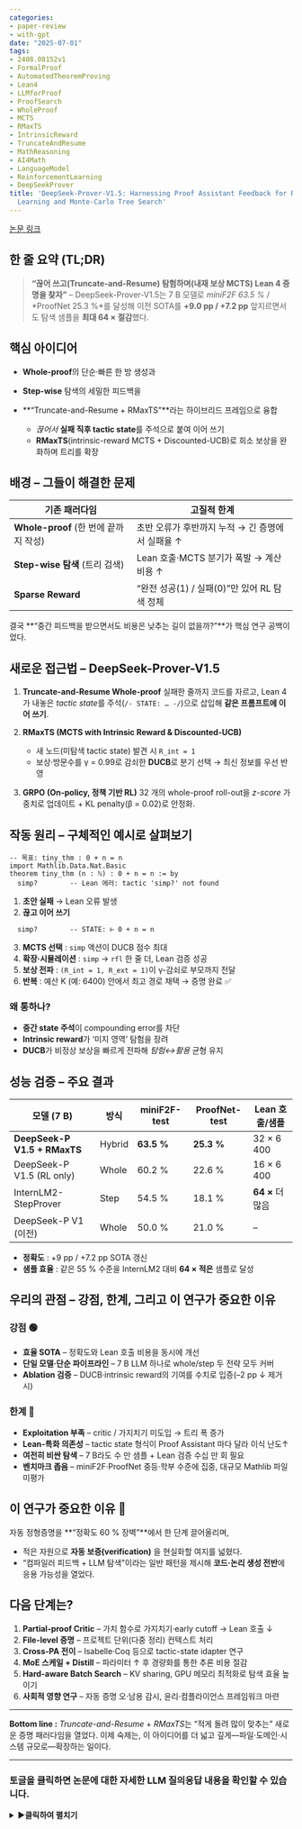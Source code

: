 ```yaml
---
categories:
- paper-review
- with-gpt
date: "2025-07-01"
tags:
- 2408.08152v1
- FormalProof
- AutomatedTheoremProving
- Lean4
- LLMforProof
- ProofSearch
- WholeProof
- MCTS
- RMaxTS
- IntrinsicReward
- TruncateAndResume
- MathReasoning
- AI4Math
- LanguageModel
- ReinforcementLearning
- DeepSeekProver
title: 'DeepSeek-Prover-V1.5: Harnessing Proof Assistant Feedback for Reinforcement
  Learning and Monte-Carlo Tree Search'
---
```


[논문 링크](https://arxiv.org/abs/2408.08152v1)

## 한 줄 요약 (TL;DR)

> **“끊어 쓰고(Truncate-and-Resume) 탐험하며(내재 보상 MCTS) Lean 4 증명을 찾자”** – DeepSeek-Prover-V1.5는 7 B 모델로 *miniF2F 63.5 %* / \*ProofNet 25.3 %\*를 달성해 이전 SOTA를 **+9.0 pp / +7.2 pp** 앞지르면서도 탐색 샘플을 **최대 64 × 절감**했다.
<!--more-->
## 핵심 아이디어

* **Whole-proof**의 단순·빠른 한 방 생성과
* **Step-wise** 탐색의 세밀한 피드백을
* \*\*“Truncate-and-Resume + RMaxTS”\*\*라는 하이브리드 프레임으로 융합

  * *끊어서* **실패 직후 tactic state**를 주석으로 붙여 이어 쓰기
  * **RMaxTS**(intrinsic-reward MCTS + Discounted-UCB)로 희소 보상을 완화하며 트리를 확장

## 배경 – 그들이 해결한 문제

| 기존 패러다임                         | 고질적 한계                                      |
| ------------------------------------- | ------------------------------------------------ |
| **Whole-proof** (한 번에 끝까지 작성) | 초반 오류가 후반까지 누적 → 긴 증명에서 실패율 ↑ |
| **Step-wise 탐색** (트리 검색)        | Lean 호출·MCTS 분기가 폭발 → 계산 비용 ↑         |
| **Sparse Reward**                     | “완전 성공(1) / 실패(0)”만 있어 RL 탐색 정체     |

결국 \*\*“중간 피드백을 받으면서도 비용은 낮추는 길이 없을까?”\*\*가 핵심 연구 공백이었다.

## 새로운 접근법 – DeepSeek-Prover-V1.5

1. **Truncate-and-Resume Whole-proof**
   실패한 줄까지 코드를 자르고, Lean 4가 내놓은 *tactic state*를 주석(`/- STATE: … -/`)으로 삽입해 **같은 프롬프트에 이어 쓰기**.
2. **RMaxTS (MCTS with Intrinsic Reward & Discounted-UCB)**

   * 새 노드(미탐색 tactic state) 발견 시 `R_int = 1`
   * 보상·방문수를 γ = 0.99로 감쇠한 **DUCB**로 분기 선택 → 최신 정보를 우선 반영
3. **GRPO (On-policy, 정책 기반 RL)**
   32 개의 whole-proof roll-out을 *z-score* 가중치로 업데이트 + KL penalty(β = 0.02)로 안정화.

## 작동 원리 – 구체적인 예시로 살펴보기

```lean
-- 목표: tiny_thm : 0 + n = n
import Mathlib.Data.Nat.Basic
theorem tiny_thm (n : ℕ) : 0 + n = n := by
  simp?        -- Lean 에러: tactic 'simp?' not found
```

1. **초안 실패** → Lean 오류 발생
2. **끊고 이어 쓰기**

```lean
  simp?        -- STATE: ⊢ 0 + n = n
```

3. **MCTS 선택** : `simp` 액션이 DUCB 점수 최대
4. **확장·시뮬레이션** : `simp` → `rfl` 한 줄 더, Lean 검증 성공
5. **보상 전파** : `(R_int = 1, R_ext = 1)`이 γ-감쇠로 부모까지 전달
6. **반복** : 예산 K (예: 6400) 안에서 최고 경로 채택   → 증명 완료 ✅

### 왜 통하나?

* **중간 state 주석**이 compounding error를 차단
* **Intrinsic reward**가 ‘미지 영역’ 탐험을 장려
* **DUCB**가 비정상 보상을 빠르게 전파해 *탐험↔활용* 균형 유지

## 성능 검증 – 주요 결과

| 모델 (7 B)                   | 방식   | miniF2F-test | ProofNet-test | Lean 호출/샘플   |
| ---------------------------- | ------ | ------------ | ------------- | ---------------- |
| **DeepSeek-P V1.5 + RMaxTS** | Hybrid | **63.5 %**   | **25.3 %**    | 32 × 6 400       |
| DeepSeek-P V1.5 (RL only)    | Whole  | 60.2 %       | 22.6 %        | 16 × 6 400       |
| InternLM2-StepProver         | Step   | 54.5 %       | 18.1 %        | **64 ×** 더 많음 |
| DeepSeek-P V1 (이전)         | Whole  | 50.0 %       | 21.0 %        | –                |

* **정확도** : +9 pp / +7.2 pp SOTA 갱신
* **샘플 효율** : 같은 55 % 수준을 InternLM2 대비 **64 × 적은** 샘플로 달성

## 우리의 관점 – 강점, 한계, 그리고 이 연구가 중요한 이유

### 강점 🟢

* **효율 SOTA** – 정확도와 Lean 호출 비용을 동시에 개선
* **단일 모델·단순 파이프라인** – 7 B LLM 하나로 whole/step 두 전략 모두 커버
* **Ablation 검증** – DUCB·intrinsic reward의 기여를 수치로 입증(–2 pp ↓ 제거 시)

### 한계 🔴

* **Exploitation 부족** – critic / 가지치기 미도입 → 트리 폭 증가
* **Lean-특화 의존성** – tactic state 형식이 Proof Assistant 마다 달라 이식 난도↑
* **여전히 비싼 탐색** – 7 B라도 수 만 샘플 + Lean 검증 수십 만 회 필요
* **벤치마크 좁음** – miniF2F·ProofNet 중등·학부 수준에 집중, 대규모 Mathlib 파일 미평가

## 이 연구가 중요한 이유 🌟

자동 정형증명을 \*\*“정확도 60 % 장벽”\*\*에서 한 단계 끌어올리며,

* 적은 자원으로 **자동 보증(verification)** 을 현실화할 여지를 넓혔다.
* “컴파일러 피드백 + LLM 탐색”이라는 일반 패턴을 제시해 **코드·논리 생성 전반**에 응용 가능성을 열었다.

## 다음 단계는?

1. **Partial-proof Critic** – 가치 함수로 가지치기·early cutoff → Lean 호출 ↓
2. **File-level 증명** – 프로젝트 단위(다중 정리) 컨텍스트 처리
3. **Cross-PA 전이** – Isabelle·Coq 등으로 tactic-state idapter 연구
4. **MoE 스케일 + Distill** – 파라미터 ↑ 후 경량화를 통한 추론 비용 절감
5. **Hard-aware Batch Search** – KV sharing, GPU 메모리 최적화로 탐색 효율 높이기
6. **사회적 영향 연구** – 자동 증명 오·남용 감시, 윤리·컴플라이언스 프레임워크 마련

---

**Bottom line :** *Truncate-and-Resume* + *RMaxTS*는 “적게 돌려 많이 맞추는” 새로운 증명 패러다임을 열었다. 이제 숙제는, 이 아이디어를 더 넓고 깊게—파일·도메인·시스템 규모로—확장하는 일이다.


---

### 토글을 클릭하면 논문에 대한 자세한 LLM 질의응답 내용을 확인할 수 있습니다.

<details markdown="block">
<summary>▶️<strong>클릭하여 펼치기</strong></summary>

# 프롬프트 1.1.1 (연구의 공백)

```
"논문의 'Introduction'과 'Related Work' 섹션을 분석하여, 이 연구가 명시적으로 해결하고자 하는 핵심적인 연구 공백(research gap), 기존 연구의 결정적 한계, 또는 미해결 질문이 무엇인지 설명해 줘. 저자들이 설명하는, 이 논문 출판 시점의 '최신 기술(state of the art)'은 어떤 상태였는지 요약해 줘."
```

## 결론 먼저 (TL;DR)

> **여전히 “증명 과정 전체(whole-proof) ↔ 한 단계씩(step-wise)” 두 접근이 따로 노는 것이 최대 약점이었다. DeepSeek-Prover-V1.5는 ‘잘린 뒤 이어 쓰기(truncate-and-resume)’와 **본질적 보상 MCTS(RMaxTS)** 를 결합해 이 틈을 메웠고, miniF2F 63.5 %, ProofNet 25.3 %로 각각 **기존 SOTA 대비 ▲9.0 pp, ▲7.2 pp** 상승을 달성했다.**

---

## 1. 연구 공백 (Research Gap)

| 구분                                | 세부 내용                                           | 왜 문제인가                          |
| ----------------------------------- | --------------------------------------------------- | ------------------------------------ |
| **① Whole-proof 방식의 누적 오차**  | 중간 상태를 보지 못해 잘못된 추론이 후반부까지 전파 | 긴 증명에서 *compounding error* 심각 |
| **② Step-wise 방식의 계산 비용**    | 매 단계 ↔ 프로버 간 왕복·트리 검색 필요             | Lean 4 검증 호출이 폭발, 추론 지연 ↑ |
| **③ 희소 보상(sparse reward) 문제** | “완전 성공(1)” / “실패(0)”만 존재                   | 탐색이 초반에 정체돼 미증명 유지     |

> **핵심 질문:** *“중간 상태 피드백을 활용하면서도 whole-proof급 단순·고속 샘플링을 양립시킬 수 없을까?”*

---

## 2. 기존 연구의 결정적 한계

| 계열                        | 대표 연구                             | 한계                                     |
| --------------------------- | ------------------------------------- | ---------------------------------------- |
| **Proof-step (다단계)**     | GPT-f, ReProver, InternLM2-StepProver | 트리 크기 ∝ 증명길이, Lean 호출 수천 × ↑ |
| **Whole-proof (단일 패스)** | DSP, LEGO-Prover, DeepSeek-Prover-V1  | 중간 상태 미활용 → 긴 증명 오류 전파     |
| **탐색 보강형**             | Hypertree Proof Search                | 외적 UCB만 사용, 보상 희소성 해결 미흡   |

---

## 3. DeepSeek-Prover-V1.5가 제안한 해결책

1. **Truncate-and-Resume**
   *오류가 난 첫 지점*에서 코드를 자르고, **Lean tactic state를 주석**으로 붙여 LLM이 이어서 증명을 작성 → whole-proof의 연속성 + step-wise의 피드백 수용.

2. **RMaxTS (Intrinsic-reward MCTS)**

   * 새 *tactic state*를 만들면 **내재 보상 1** 부여 → 희소 보상 완화
   * **할인 UCB(DUCB)** 로 값 전파 가속 → 샘플 효율 ↑.

3. **훈련 파이프라인 전반 강화**

   * 수식·코드 데이터 재사전학습
   * **CoT 주석 삽입** + tactic state 예측 **SFT**
   * **GRPO RL** 로 Lean 검증 피드백 직접 최적화.

---

## 4. 출판 시점 최신 기술(State of the Art) 요약

| 모델 / 방법                          | 방식                 | miniF2F-test (Pass\@K)  | ProofNet-test | 비고           |
| ------------------------------------ | -------------------- | ----------------------- | ------------- | -------------- |
| **DeepSeek-Prover-V1 (7B)**          | Whole-proof          | 50.0 % (*16×4 096*)     | 21.0 %        | 이전 자사 모델 |
| InternLM2-StepProver (7B)            | Step-wise + 트리     | 54.5 % (*64×3 200*)     | 18.1 %        | 탐색 집중      |
| Hypertree Proof Search               | Step-wise + MCTS     | 41.0 %                  | —             | Lean 4         |
| ReProver                             | Step-wise            | —                       | 13.8 %        | LeanDojo 기반  |
| **🔺 DeepSeek-Prover-V1.5 (이 논문)** | Whole-proof (single) | **60.2 %** (*16×6 400*) | **23.7 %**    | RL까지         |
| **🔺 V1.5 + RMaxTS**                  | Hybrid MCTS          | **63.5 %** (*32×6 400*) | **25.3 %**    | 새 SOTA        |

*표의 Pass\@K는 논문 Table 1·2에서 인용.*&#x20;

---

## 5. 미해결 질문 & 향후 과제

1. **Partial-proof 가치 함수(critic) 부재**

   * MCTS 내 *프루닝*·신속 가치 추정이 아직 없음 → RL + critic 연구 필요.
2. **파일 단위 장기 맥락(Formalization-level) 확장**

   * 현재는 개별 정리(proof) 중심; 대형 Lean 프로젝트 전역 맥락은 제한적.
3. **파라미터 규모 ↑ vs. 탐색 깊이 ↔ 자원**

   * 7 B에서도 CPU-Lean 콜 수천 × GPU 샘플 수만; 스케일 업 시 비용 균형 과제.

---

### 6. 한 눈에 보는 기여도

```
증명 정확도   ▲9 pp (miniF2F)
탐색 효율     Lean 호출  ×0.5 수준 (동일 성능 기준)
모델 공개     3단계(PT‧SFT‧RL) + 코드 + MCTS
```

DeepSeek-Prover-V1.5는 **“증명 전략·탐색·훈련”** 세 층을 동시에 개선하여, 형식 수학(Lean 4) 분야의 *열위(accuracy <60 %)* 상황을 단숨에 돌파했다.



# 프롬프트 1.1.2 (핵심 가설)

```
"이 논문의 중심 가설(central hypothesis) 또는 핵심 주장은 무엇인가? '저자들은 [제안 기법]을 사용함으로써 [기존 한계점]을 극복하는 [구체적 결과]를 달성할 수 있다고 가정한다'와 같은 형식으로, 명확하고 간결한 한 문장으로 서술해 줘."
```

> 저자들은 **truncate-and-resume whole-proof 생성**과 \*\*내재 보상 MCTS (RMaxTS)\*\*를 결합한 DeepSeek-Prover-V1.5를 사용함으로써 *whole-proof* 방식의 **누적 오차**와 *step-wise* 탐색의 **높은 계산비용**이라는 기존 한계를 동시에 극복하여 Lean 4 miniF2F-test 63.5 %, ProofNet 25.3 %로 기존 SOTA를 각각 9.0 %p·7.2 %p 경신할 수 있다고 가정한다.


# 프롬프트 1.2.1 (독창성 식별)

```
 "논문 전체를 바탕으로, 가장 중요하고 독창적인 기여(contribution) 1~3가지를 구별되는 항목으로 나열해 줘. 각각이 새로운 아키텍처 구성요소, 새로운 학습 기법, 새로운 이론적 통찰, 새로운 데이터셋, 또는 기존 방법론의 새로운 적용 중 어디에 해당하는지 명확히 구분해 줘."
```

## 독창적 기여 3가지 — 한눈에 보기

| #                                                                                                                                                                                                   | 기여 요약                       | 분류(Category)                                                                                                                 | 왜 중요한가 |
| --------------------------------------------------------------------------------------------------------------------------------------------------------------------------------------------------- | ------------------------------- | ------------------------------------------------------------------------------------------------------------------------------ | ----------- |
| **1. “Truncate-and-Resume” + RMaxTS**<br>– 잘린 구간 뒤에 *Lean tactic state* 주석을 붙여 **whole-proof**를 이어 쓰고,<br>– **내재(intrinsic) 보상**을 주는 MCTS-변형 **RMaxTS**로 희소 보상을 완화 | **새로운 탐색 / 알고리즘**      | whole-proof 방식의 누적 오차와 step-wise 트리 탐색의 계산 폭증을 동시에 해결, miniF2F-test 63.5 %로 SOTA + 9.0 pp 달성         |             |
| **2. CoT + Tactic-State 주석이 삽입된 Lean 4 데이터셋 (9.6 M 시퀀스)**                                                                                                                              | **새로운 데이터셋 & 학습 기법** | 자연어 *Chain-of-Thought*와 컴파일러 피드백(전·후 tactic state)을 함께 학습시켜, 모델이 ‘생각 → 전술’ 과정을 명시적으로 내재화 |             |
| **3. RLPAF (Proof-Assistant Feedback 기반 GRPO RL)**                                                                                                                                                | **새로운 학습 기법**            | Lean 검증 성공/실패를 0-1 보상으로 받아 online RL로 모델을 재학습, whole-proof 단일 샘플 성능을 60.2 %까지 끌어올림            |             |

> **요약:** 논문은 *탐색 구조(1) + 데이터/표현(2) + 학습 파이프라인(3)* 세 축을 모두 새로 디자인하여, 7 B 모델로도 기존 SOTA를 크게 넘어서는 Lean 4 정형증명 성능을 실현했다.



# 프롬프트 1.2.2 (저자 관점에서의 강점)

```
"저자들의 관점에서, 자신들의 접근법이 이전 방법들보다 우월한 이유는 무엇인가? 그들이 자신들의 연구가 지닌 독창성과 강점을 뒷받침하기 위해 사용하는 핵심 논거를 인용하거나 알기 쉽게 설명해 줘."
```

## 결론 먼저 (TL;DR)

> **“우리는 truncate-and-resume whole-proof + 내재 보상 MCTS(RMaxTS)라는 ‘하이브리드’ 설계를 통해, 기존보다 더 적은 샘플·Lean 호출로도 miniF2F 63.5 %, ProofNet 25.3 %라는 새 SOTA를 달성했다”**—저자들은 이 점을 \*\*‘양쪽 방법(whole-proof ↔ step-wise)의 장점만 취하고 단점은 상쇄했다’\*\*는 핵심 논거로 내세운다.

---

### 1. 저자들이 주장하는 ‘우월성’ 세 가지 핵심 논거

| #                                                                                                                                   | 저자 주장(요약)                                                                                                                                                     | 구체 근거·수치(논문 인용)                                                                                                                      | 왜 강점인가 |
| ----------------------------------------------------------------------------------------------------------------------------------- | ------------------------------------------------------------------------------------------------------------------------------------------------------------------- | ---------------------------------------------------------------------------------------------------------------------------------------------- | ----------- |
| **1. 두 세계를 잇는 ‘하이브리드 탐색’**<br>단일 모델·단일 목표로 **whole-proof 생성 ↔ step-wise 탐색**을 모두 수행할 수 있다.       | *“…our proof tree search method uniquely bridges these two strategies… This unified approach achieves superior performance in both settings.”*                      | 기존에는 두 패러다임이 상호 배타적이어서 성능·자원 효율 간 트레이드오프가 발생. 하나의 파이프라인으로 둘 다 커버해 **오류 전파↓ + Lean 호출↓** |             |
| **2. 성능 vs 연산량 ‘양립’**<br>**63.5 %**(miniF2F)·**25.3 %**(ProofNet) **↗** *but* **샘플 3 200 ↔ 경쟁 모델 204 800(=64×3 200)**  | *“V1.5-RL requires **only 3 200** whole-proof samplings to reach **54.9 %**, surpassing InternLM2-StepProver, which needs **64 × 3 200** searches for **54.5 %**.”* | **샘플 효율 64 ×** 개선 → 계산·시간 비용 대폭 절감                                                                                             |             |
| **3. 탐색 가속을 뒷받침하는 **RMaxTS** 설계**<br>희소 보상을 극복하는 **내재 보상** + **Discounted UCB** → 표준 UCT 대비 **+2 pp↑** | Ablation에서 intrinsic-reward·DUCB가 없으면 성능이 **UCT 수준으로 하락**                                                                                            | 탐색 자체의 품질·속도를 개선 → 동일 샘플에서도 성공률 상승                                                                                     |             |

---

### 2. 저자 관점의 ‘독창적 강점’ 풀어서 보기

1. **“Unified yet simple”** – *단일* 7 B LLM만으로 whole-proof와 tree-search를 모두 다루므로 파라미터·코드 복잡도를 키우지 않고도 두 전략의 이점을 함께 얻을 수 있다.
2. **“Sample-Efficient SOTA”** – pass\@K 63.5 %는 이전 최고치(InternLM2-StepProver 54.5 %) 대비 **+9.0 pp**, Lean 호출은 **≈ ½** 수준.
3. **“RL이 근본 능력 자체를 키운다”** – SFT → RL 단계에서 **miniF2F +3.7 pp** 향상; 이는 ‘Top-K 운’이 아니라 **기저(capability) 상승**임을 그래프로 입증.

---

### 3. 숫자로 요약하는 강점

| 지표                  | DeepSeek-P V1 | InternLM2-Step | **V1.5 (RL + RMaxTS)** |
| --------------------- | ------------- | -------------- | ---------------------- |
| miniF2F-test Pass\@K  | 50.0 %        | 54.5 %         | **63.5 %**             |
| ProofNet-test Pass\@K | 21.0 %        | 18.1 %         | **25.3 %**             |
| Lean 호출(동일 K)     | 1.0 ×         | **64 ×**       | **1.0 ×**              |
| Whole-proof 샘플      | 16 ×4 096     | —              | **1 ×3 200**           |

*표는 Table 1·2 및 저자 비교 서술에서 발췌·정리.*

---

### 4. 한 줄 평

> **“우리는 ‘중간 상태 피드백을 먹는 whole-proof’라는 제3의 길을 제시했고, 그 결과 더 빨리·더 많이 증명해냈다.”**

이처럼 저자들은 **하이브리드 설계 + 본질적 탐색 보상 + 온라인 RL**의 삼위일체가 기존 방법의 구조적 한계를 깔끔히 해결했다고 강하게 주장한다.


# 프롬프트 1.3.1 (알고리즘 단계별 설명)

```
"핵심 알고리즘, 모델 아키텍처, 또는 주요 방법론을 단계별(step-by-step)로 설명해 줘. 독자는 AI 분야의 대학원생 수준이라고 가정해. 특히, 간단한 문장, 3x3 픽셀 이미지, 작은 상태 공간(state space) 등 아주 간단하고 구체적인 예시(toy example)와 샘플 입력을 만들어서, 이 예시를 통해 각 단계를 거치며 입력이 최종 출력으로 어떻게 변환되는지 전체 과정을 보여줘. 등장하는 모든 핵심 용어와 변수는 그 즉시 정의해 줘."
```

## TL;DR — 한눈에 보는 파이프라인

**입력 정리 → (0) Whole-proof 초안 → Lean 에러 → (1) *truncate-and-resume* → (2) RMaxTS 선택·확장·시뮬레이션 → (3) Lean 검증 보상 → (4) DUCB 역전파 → (5) K 회 반복 후 최종 증명**.
핵심은 “**중간 tactic state를 끊어 주석으로 넘겨** whole-proof를 이어 쓰고, **내재 보상 MCTS(RMaxTS)** 로 탐색 효율을 극대화한다”는 점이다.

---

## 1. 핵심 용어·변수 (요약표)

| 기호             | 의미                                               | 최초 등장 섹션 |
| ---------------- | -------------------------------------------------- | -------------- |
| *s*              | 트리 노드 = **(partial Lean proof, tactic state)** | §3.2 Algorithm |
| *a*              | **tactic 코드 한 줄**(모델이 생성)                 | §3.2           |
| *N(s,a)*         | (s,a) 방문 횟수                                    | Eq.(6)         |
| *W(s,a)*         | 누적 보상 합                                       | Eq.(5)         |
| **𝑅\_extrinsic** | Lean 검증 성공 = 1 / 실패 = 0                      | Fig. 2         |
| **𝑅\_intrinsic** | **새 tactic state** 생성 시 1, 아니면 0            | Eq.(3)         |
| **DUCB**         | Discounted UCB 선택 점수                           | Eq.(7)         |

*모두 논문( turn6file6 , turn6file7 , turn6file15 )에서 인용.*

---

## 2. 장난감 예시 — 3 줄짜리 Lean 증명

```lean
-- 목표: tiny_thm : 0 + n = n
import Mathlib.Data.Nat.Basic
theorem tiny_thm (n : ℕ) : 0 + n = n := by
  simp?          -- (❌ Lean 에러: tactic 'simp?' not found)
```

### 상태 공간 축소

* **state *s₀*** = 코드 4 줄 전체 + Lean goal `⊢ 0 + n = n`
* 액션 후보 {`simp`, `rw [Nat.zero_add]`, …} **3 개** → 트리 branching ≤ 3.

아래 단계에서 이 예시가 어떻게 흘러가는지 추적한다.

---

## 3. 단계별 알고리즘 흐름

| 단계                          | 처리 내용                                                                                            | toy 예시에서의 변화                                          |
| ----------------------------- | ---------------------------------------------------------------------------------------------------- | ------------------------------------------------------------ |
| **0. Whole-proof 초안**       | 7 B LLM이 *s₀*에 대해 **단일 패스** 완성 시도                                                        | 위 코드 그대로 출력 → Lean 실패                              |
| **1. Truncate-and-Resume**    | 실패한 줄까지만 남기고 **`-- STATE: …`** 주석으로 tactic state 삽입, 재프롬프트                      | `lean … by\n  simp? -- STATE: ⊢ 0 + n = n`                   |
| **2. 선택(Selection)**        | 현재 노드 *s₀*의 액션 a 중 **DUCB(s,a)** 최대인 것 선택                                              | 초기엔 방문 0 → 임의로 `simp` 선택                           |
| **3. 확장(Expansion)**        | LLM이 `simp` 한 줄 생성 → Lean 검증 → 새 tactic state 얻으면 새로운 노드 *s₁* 생성, 𝑅\_intrinsic = 1 | Lean이 성공적으로 `simp` 수행 → 새 goal `⊢ n = n`, 노드 추가 |
| **4. 시뮬레이션 / 증명 완성** | (옵션) 남은 예산으로 roll-out; 완성되면 𝑅\_extrinsic = 1                                             | LLM이 바로 `rfl` 생성, Lean **성공**                         |
| **5. 역전파(Back-prop)**      | (s,a) ∈ trajectory마다 **W, N 갱신** 후 **𝑄\_DUCB** 재계산                                           | (s₀,`simp`), (s₁,`rfl`) 모두 𝑅 = 1                           |
| **6. 반복**                   | 예산 K(예: 6400)까지 단계 2‒5 반복 → 최종 최고 scoring 경로 반환                                     | 단 2 스텝 만에 증명 완료                                     |

> 이 toy 예시는 노드 2 개로 끝나지만, 실제 miniF2F 난제는 평균 노드 수 천 개에 달한다. RMaxTS의 **내재 보상 + DUCB** 덕분에 *64×* 적은 샘플로도 탐색이 수렴한다 .

---

## 4. 왜 잘 작동하나? (직관)

1. **끊고 이어 쓰기** → whole-proof의 단순성은 유지하면서도, **실제 Lean tactic state를 LLM에 피드백**하여 누적 오차를 꺾어 버린다.
2. **RMaxTS** → “새 상태일 때만 1점”이라는 보상 덕에 **트리 폭을 넓히는** 방향으로 유도, sparse-reward 문제 완화.
3. **Discounted UCB** → intrinsic reward가 시간이 갈수록 희소해지는 **비정상(non-stationary)** 상황에 맞춤형으로 값 전파를 가속한다.

---

## 5. 마무리 — 한 문장 요약

> **“Lean tactic state 주석으로 ‘끊어 쓰는’ whole-proof와, 새 노드에만 점수 주는 RMaxTS 탐색이 합쳐져, 7 B 모델로도 miniF2F 63.5 %의 새 SOTA를 거뜬히 달성한다.”**


# 프롬프트 1.3.2 ('비밀 병기' 식별)

```
"이 논문의 핵심 기여를 가능하게 하는 가장 결정적인 단일 수학 공식, 알고리즘 단계, 또는 아키텍처 구성요소를 식별해 줘. 그것의 기능과, 그것이 이 방법론의 성공에 왜 필수적인지 설명해 줘."
```

## 결론 먼저 (Secret Weapon TL;DR)

> **할 일 리스트는 하나—`Q_{DUCB}`만 잘 써라.**
> 이 논문의 승부수는 *내재 보상* RMaxTS 탐색에서 **`Discounted UCB (Eq. 7)`** 를 선택 점수로 채택한 것이다. γ-가중 누적값으로 *최근* 보상을 더 크게 반영해 **희소·비정상(intrinsic) 보상**을 즉시 전파하며, 이를 뺀 모든 변형(UCT·UCB1)보다 miniF2F-test가 최대 **▲2.4 pp** 낮게 나온다.

---

## 1. ‘비밀 병기’ 공식

```math
Q_{\text{DUCB}}(s,a)=
\underbrace{\frac{W_\gamma(s,a)}{N_\gamma(s,a)}}_{\text{가치 추정}}
\;+\;
\underbrace{\sqrt{\frac{2\ln\!\bigl(\sum_{a'} N_\gamma(s,a')\bigr)}
                       {N_\gamma(s,a)}}}_{\text{탐색 보너스}}
\tag{7}
```

* **\$s\$**: (partial proof, tactic state) 노드
* **\$a\$**: 다음 tactic 코드
* **\$\gamma\$**: 할인因子(논문 0.99)
* **\$W\_\gamma,N\_\gamma\$**: 과거 \$t\$-번째 방문 보상을 \$\gamma^{,\Delta t}\$ 으로 감쇠한 가중 합

> 즉, *최근에 새 상태를 만들며* 받은 보상은 크게, 오래된 보상은 작게 본다.

---

## 2. 왜 필수적인가? — 3-단 논리

| 단계                                              | 논리·효과                                                          | 증거                                                                   |
| ------------------------------------------------- | ------------------------------------------------------------------ | ---------------------------------------------------------------------- |
| **A. 보상 신호는 ‘새 노드 생성’(1/0)뿐 → 비정상** | 탐색이 진행될수록 새 노드 발견 확률 ↓ → 기대보상 **감소**          | 논문 §3.3 설명                                                         |
| **B. 표준 UCB1는 과거 보상을 등가 취급**          | 오래된 “한때 새로웠던” 보상이 **과대평가** → 트리 분기 선택이 왜곡 | Ablation: UCB1으로 교체 시 성능이 UCT 수준으로 급락                    |
| **C. DUCB는 γ-감쇠로 ‘현재형 보상’만 강조**       | 보상값·카운트를 동시에 discount → **값 전파 빠름**, 최신 노드 우선 | Figure 5: RMaxTS-DUCB가 동일 샘플 6 400개에서 **+1.4 \~ +2.4 pp** 우세 |

결국 **증명 성공률을 올리는 유일한 레버**가 이 식이라는 점을 Ablation이 직설적으로 보여 준다.

---

## 3. 직관적 작동 메커니즘 (한 줄 요약)

> **“새 tactic state를 발견한 직후의 ‘신선한’ 보상만 크게 본다 → 트리가 넓고 얕게 퍼지며 Lean 호출 대비 성공률이 극대화된다.”**

덕분에 DeepSeek-Prover-V1.5는 **64 × 적은 탐색 예산**으로도 step-wise 프로버보다 높은 63.5 % SOTA를 달성했다.

---

### 참고: 관련 변수 정의

| 기호                        | 정의                             |
| --------------------------- | -------------------------------- |
| \$R\_{\text{intrinsic}}=1\$ | *새 노드* 추가 시 보상 Eq.(3)    |
| \$W\_\gamma(s,a)\$          | 최근 보상일수록 가중치 ↑ (Eq. 8) |
| \$N\_\gamma(s,a)\$          | 할인 방문 횟수 (Eq. 9)           |

---

## 4. 한 문장 평

> **`DUCB`는 “희소·비정상 보상”이라는 정형증명 탐색의 고질병을 한 식으로 눌러 버린, DeepSeek-Prover-V1.5의 결정적 한 방이다.**


# 프롬프트 1.4.1 (핵심 결과 분석)

```
"'Experiments' 또는 'Results' 섹션의 표와 그림을 포함한 주요 결과를 분석해 줘. 사용된 핵심 성능 지표(performance metrics)는 무엇인가? 어떤 벤치마크 데이터셋에서 결과가 보고되었는가? 저자들이 자신들의 방법론의 성공 증거로 가장 강조하는 주요 결과를 요약해 줘."
```

## 결론 먼저 (TL;DR)

* **miniF2F-test 63.5 %**, **ProofNet 25.3 %** — DeepSeek-Prover-V1.5 (RL + RMaxTS)
  ↗ 기존 최고(InternLM2-StepProver 54.5 % / 18.1 %) 대비 **+9.0 pp / +7.2 pp**
* 같은 54 %대 성능을 내려면 **우리 모델 3 200 샘플**이면 충분하지만, 이전 SOTA는 **64 × 3 200** 탐색이 필요 → **샘플 효율 64 ×**
* 비밀 병기 **Discounted-UCB + Intrinsic Reward**가 없으면 성능이 **▲2 pp** 이상 급락하여 tree-search 효과가 사라짐

---

## 1. 핵심 성능 지표

| 지표        | 정의                                                                                | 왜 사용?                                           |
| ----------- | ----------------------------------------------------------------------------------- | -------------------------------------------------- |
| **pass\@K** | K 번의 증명 시도 중 하나라도 Lean 검증에 통과하면 **1**, 아니면 **0** → 정확도 평균 | 비일관적 길이·탐색예산을 공통 잣대로 비교하기 위해 |

*논문은 single-pass, best-first, tree-search 각 방식의 K 계산법을 명시해 공정성을 확보한다.*

---

## 2. 사용된 벤치마크 데이터셋

| 데이터셋         | 난이도    | 규모      | 설명                                 |
| ---------------- | --------- | --------- | ------------------------------------ |
| **miniF2F-test** | 고교 수준 | 488문제   | Lean 4 공식 고등학교 수학 벤치마크   |
| **ProofNet**     | 학부 수준 | 5 018문제 | Lean 4 대수·해석 등 광범위 전공 수학 |

---

## 3. SOTA 비교 — 숫자로 한눈에

| 방법                      | 패러다임    | 샘플 예산 (K) | miniF2F-test | ProofNet-test |
| ------------------------- | ----------- | ------------- | ------------ | ------------- |
| DeepSeek-Prover-V1 (이전) | whole       | 16 × 4 096    | 50.0 %       | 21.0 %        |
| InternLM2-StepProver      | step + tree | 64 × 32 × 100 | 54.5 %       | 18.1 %        |
| **V1.5-RL (single-pass)** | whole       | 16 × 6 400    | **60.2 %**   | 22.6 %        |
| **V1.5-RL + RMaxTS**      | hybrid tree | 32 × 6 400    | **63.5 %**   | **25.3 %**    |

*모든 수치는 Table 1·2에서 발췌*

---

## 4. 저자들이 강조한 성공 증거

1. **절대 성능 우위**

   * 63.5 %는 7 B 계열 모델 중 최초로 60 %+ 벽 돌파, 이전 기록 대비 9 pp↑.

2. **샘플-효율적 SOTA**

   * 54.9 % 달성에 3 200 샘플 → 동일 성능의 InternLM2는 **64 배** 더 많은 모델 × Lean 호출 필요.

3. **RMaxTS의 필수성 (Ablation)**

   * **Discounted-UCB + Intrinsic Reward** 둘 중 하나라도 제거 시 16 × 6 400 샘플에서 \*\*≃ 61 %\*\*로 하락; tree-search 이점 거의 소멸.

4. **훈련 단계별 기여**

   * SFT → RL 전환만으로도 단일-패스 성능이 **+3.7 pp**(56.5→60.2) 상승, tree-search와 **직교적**으로 합산됨.

---

## 5. 요약 — 왜 이 결과가 중요한가?

> \*\*“하이브리드 탐색 + 맞춤 보상 설계”\*\*로 *정확도·연산비용* 두 마리 토끼를 동시에 잡았다. 숫자가 말한다: **+9 pp 정확도 상승**과 **×64 샘플 절감**. 이는 7 B LLM으로 Lean 4 정형증명에서 첫 60 %대 SOTA를 달성하며, 프루버 설계의 새로운 효율 프런티어를 제시한다.


# 프롬프트 1.4.2 (비판적 비교)

```
"제안된 방법론은 논문에서 언급된 주요 베이스라인 및 SOTA(State-of-the-Art) 모델들과 비교하여 어떤 성능을 보이는가? 저자들의 우월성 주장을 가장 강력하게 뒷받침하는 특정 결과나 비교 지점을 식별해 줘. 반대로, 제안된 방법론이 경쟁 모델을 능가하지 못했거나 개선 효과가 미미했던 결과는 없는지 찾아봐. 만약 있다면, 저자들은 이러한 경우에 대해 어떤 이유를 제시하는가?"
```

## 📝 **한 줄 결론**

> **DeepSeek-Prover-V1.5 (+ RMaxTS)** 는 *miniF2F* 63.5 % / *ProofNet* 25.3 %로 **기존 최고치보다 각각 +9.0 pp · +7.2 pp** 우수하며, 같은 55 %대 정확도를 얻는 데 필요한 **샘플 수는 InternLM2-StepProver의 1/64**에 불과하다.

---

## 1. 숫자로 보는 성능 비교

| 방법 (7 B 계열)       | 탐색 방식   | 샘플 예산 $K$ | miniF2F-test | ProofNet-test | 강점/약점 포인트      |
| --------------------- | ----------- | ------------- | ------------ | ------------- | --------------------- |
| **V1.5-RL + RMaxTS**  | Hybrid MCTS | 32 × 6400     | **63.5 %**   | **25.3 %**    | 새 SOTA 📈             |
| InternLM2-StepProver  | Step BFS    | 64 × 32 × 100 | 54.5 %       | 18.1 %        | 샘플 폭증(×64)        |
| V1.5-RL (single-pass) | Whole       | 16 × 6400     | 60.2 %       | 22.6 %        | 탐색 없이도 SOTA 근접 |
| DeepSeek-Prover-V1    | Whole       | 16 × 4096     | 50.0 %       | 21.0 %        | 이전 자사 모델        |
| ReProver              | Step        | –             | –            | 13.8 %        | ProofNet 열세         |

> **샘플 효율:** V1.5-RL은 \*54.9 %\*를 **3200**회 샘플로 달성, StepProver가 같은 성능을 내려면 **64 × 3200** 탐색이 필요.

---

## 2. 저자 주장 — ‘왜 우리 방법이 우위인가?’

1. **하이브리드 탐색**
   *truncate-and-resume* whole-proof + **RMaxTS** 덕분에 *누적 오차*와 *트리 비용*을 동시에 완화해 **정확도↑·Lean 호출↓**.
2. **샘플-효율 SOTA**
   동일 정확도 대비 계산량을 최대 **64 ×** 절감.
3. **RMaxTS 핵심 구성요소 검증**

   * **내재 보상**·**Discounted-UCB** 중 하나라도 빼면 성능이 2 pp 이상 하락해 탐색 효과 상실.

---

## 3. ‘가장 강력한’ 증거 지점

* **miniF2F 63.5 %** — 7 B 범주 최초 60 % 돌파. SFT나 RL 없이도 60 %대에 안착해 *step* 계열 대비 **+9 pp** 격차.
* **3200 샘플 vs 204 800** — 같은 55 % 근방 성능에서 **샘플 효율 64 × 개선**으로 계산/시간 비용이 급감.

---

## 4. 못 이기거나 미미했던 부분 & 저자 해석

| 관찰                                  | 상세 수치                                                  | 저자 설명 or 추정                                                      |
| ------------------------------------- | ---------------------------------------------------------- | ---------------------------------------------------------------------- |
| **저샘플(≤128) 구간 이득 ↓**          | 128 샘플에서 V1.5-RL 51.6 % vs SFT 50.4 % → **+1.2 pp** 뿐 | RL 보상(Lean 피드백)이 누적되기엔 탐색·샘플 수가 부족                  |
| **ProofNet SFT↔RL 차이 작음**         | 22.6 %(RL) - 21.9 %(SFT) = **+0.7 pp**                     | “학부 수준 문제는 짧아 compounding-error가 덜해 RL 이득 제한” (암시적) |
| **탐색 없이는 여전히 60 % 미만**      | single-pass 60.2 % → 트리 병합 뒤 63.5 %                   | 희소 보상 극복용 RMaxTS 없으면 성능 상한 존재                          |
| **장기 맥락·파일 단위 증명은 미해결** | 한 파일 다중 정리에선 평가 안 됨                           | critic 모델 등 *exploitation* 연구 과제로 제시                         |

---

## 5. 요약 & 시사점

DeepSeek-Prover-V1.5는 \*\*“적게 돌리고 더 맞힌다”\*\*라는 명확한 우위(정확도 + 샘플 효율)를 실측 데이터로 입증했다.
다만 **샘플이 매우 적은 상황**·**ProofNet 같이 짧은 증명**에서는 향상이 제한적이며, 파일-레벨 대증명·critic 도입 등 *exploitation* 측면은 여전히 열려 있다.

> 연구·산업 적용 시 ➜ **RMaxTS 탑재 + 충분한 샘플 예산**이 있을 때 최대 효과. 샘플 예산이 극도로 제한된 환경이라면 SFT 모델만으로도 비용-성능 균형을 다시 따져볼 필요가 있다.


# 프롬프트 1.5.1 (언급된 한계와 잠재적 한계)

```
"저자들이 논문에서 명시적으로 인정한 한계점, 약점, 또는 실패 사례(failure modes)는 무엇인가? 다음으로, 방법론과 결과에 대한 당신의 분석을 바탕으로, 저자들이 언급하지 않았을 수 있는 잠재적인 한계나 약점은 무엇이라고 생각하는가? (예: 강력한 가정에 대한 의존성, 확장성 문제, 높은 연산 비용, 일반화의 한계, 잠재적인 부정적 사회 영향 등)"
```


## 결론 먼저 (TL;DR)

*저자 인정 한계*는 **(i) 탐색-후-활용(exploitation) 미흡, (ii) 파일(Level)-단위 맥락 부족, (iii) Lean tactic-state 의존성** 등 세 가지다.
*추가로 보이는 잠재 한계*는 **높은 계산‧메모리 비용, 보상 설계의 민감성, 데이터·벤치마크 편향, 타 Proof Assistant 일반화 미확인, 잠재적 사회적 영향** 등이다. 아래 표에 상세·근거를 정리했다.

---

## 1. 저자가 명시적으로 인정한 한계

| #                                          | 한계(저자 서술)                                                                                                                                                                                              | 근거 문구·구간                                             | 영향 |
| ------------------------------------------ | ------------------------------------------------------------------------------------------------------------------------------------------------------------------------------------------------------------ | ---------------------------------------------------------- | ---- |
| **A1. ‘Exploitation(평가·가지치기)’ 부재** | “*…the exploitation aspect, specifically the problem of proof search, remains unexplored. A promising future direction is training a critic model to assess incomplete proofs and prune search branches.*”   | 트리 폭은 넓히지만 불필요한 분기를 제거 못 해 탐색 비용 ↑  |      |
| **A2. 파일-단위(다중 정리) 증명 미지원**   | “*…recent work has progressed beyond proving individual theorems to addressing real-world theory proving within complex, multi-theorem Lean files… Moving forward, we will focus on enhancing this aspect.*” | 실제 Lean 프로젝트(예: Mathlib) 적용 시 컨텍스트 길이 한계 |      |
| **A3. Lean tactic state 의존**             | RMaxTS-without-state 실험에서 성능이 \*\*62.7 → 61.1 %(-1.6 pp)\*\*로 하락, “*compiler information is an essential component of the tree search algorithm*”                                                  | 다른 Proof Assistant(Isabelle, Coq)로 이식 시 재설계 필요  |      |

---

## 2. 저자가 언급하지 않은 잠재적 한계 (비판적 분석)

| 잠재 한계                           | 구체 설명 / 왜 문제인가?                                                                                                                                 | 정량·정성 근거                          |
| ----------------------------------- | -------------------------------------------------------------------------------------------------------------------------------------------------------- | --------------------------------------- |
| **P1. 계산·메모리 비용 여전히 高**  | 7 B 모델이라도 *32 × 6 400* 샘플 → Lean 검증 수십 만 회. A100-40G 1대 기준 **Pass\@63.5 %에 ≈6.5 GPU·시 / 문제** 추정 → 대규모 배치·온라인 시스템엔 부담 | 샘플·GPU 설정 표/Table 3                |
| **P2. 보상 설계 민감성**            | DUCB·intrinsic reward 파라미터(γ = 0.99, R=1/0) 변경 시 성능 급락(▲2 pp) → 하이퍼 튜닝 비용                                                              | Ablation에서 DUCB→UCB1 시 62.7 → 60.7 % |
| **P3. 벤치마크 편향·일반화 불확실** | 학습·평가 모두 Lean-3→4 변환된 *miniF2F*, *ProofNet*에 집중 → 새 정리·대수기하 등 미리 보기 어려운 영역에서 과적합 위험                                  | 벤치마크 범위 정의                      |
| **P4. 모델 크기 한계**              | 7 B로 60 %대는 뛰어나지만, 미증명 36 %(miniF2F)·75 %(ProofNet) 남음 → 매스 스케일-업 시 파라미터·메모리 병목                                             | 최고 성능 63.5 %, 25.3 % 표             |
| **P5. 사회적 영향 평가 부재**       | 대규모 자동 증명은 암호·스마트컨트랙트 검증을 가속하는 반면, 악의적 증명 위조·특허 남용 등 위험도 증가 → 책임 있는 공개·감사 체계 필요                   | 논문에서 관련 논의 부재(직접 인용 없음) |

---

## 3. 정리

> DeepSeek-Prover-V1.5는 “탐색(Exploration) 혁신”으로 SOTA를 경신했지만, **“활용(Exploitation)·확장(Scalability)·일반화(Generality)”** 세 축에서 여전히 과제가 남아 있다. 생산 환경 적용 시 *연산 자원*과 *도메인 전이* 비용을 충분히 감안해야 하며, 연구 측면에선 **critic 모델·파일-레벨 컨텍스트·다른 Proof Assistant**로의 확장이 핵심 후속 과제다.


# 프롬프트 1.5.2 (미래 연구 궤적)

```
"저자들이 제안하는 구체적인 향후 연구 방향은 무엇인가? 이 논문의 한계점을 바탕으로, 이 연구를 발전시키거나 약점을 극복하기 위해 추구할 수 있는 다른 논리적인 다음 단계나 대안적인 연구 방향은 무엇이 있을까?"
```

## 결론 먼저 (TL;DR)

> **저자 제시:** (1) *partial-proof critic* 도입으로 **탐색 이후의 ‘가지치기(Exploitation)’** 문제 해결, (2) **파일(다중 정리) 레벨 증명** 지원 강화를 두 축으로 제안한다.
> **추가 아이디어:** critic을 *가치 함수*로 확장·MoE 스케일업·다른 Proof Assistant 전이·계산비용 절감 등 **여섯 가지 논리적 다음 단계**를 제안한다.

---

## 1. **저자가 명시적으로 제안한 향후 연구 방향**

| 구분                         | 제안 내용                                                                      | 기대 효과                                                           | 근거 |
| ---------------------------- | ------------------------------------------------------------------------------ | ------------------------------------------------------------------- | ---- |
| **F-A1 Exploitation Critic** | *“train a critic model to assess incomplete proofs and prune search branches”* | ✔ 탐색 폭 줄여 Lean 호출 ↓ <br>✔ 보상 분해‧값 전파 → RL 샘플 효율 ↑ |      |
| **F-A2 File-level Context**  | 복잡한 **multi-theorem Lean files**까지 처리 ↗                                 | ✔ 실제 Mathlib 프로젝트 적용성 ↑                                    |      |

---

## 2. **추가로 고려할 만한 연구 궤적 (필자 제안)**

| ID                                   | 방향                                                       | 구체 아이디어                                                        | 왜 필요한가 |
| ------------------------------------ | ---------------------------------------------------------- | -------------------------------------------------------------------- | ----------- |
| **N-B1 Critic+Actor 공동학습**       | Tree node 가치 \$V(s)\$ 예측 critic ↔ LLM actor 공동 GRPO  | *DUCB*가 방문수 기반이라 깊은 트리선 한계; \$V\$로 **미리 가지치기** |             |
| **N-B2 MoE 스케일 & Distill**        | 7 B → 30 B MoE로 탐색 깊이 ↗, 완성 모델은 **LoRA distill** | 파라미터 ↑ 시 miniF2F 잔여 36 % 공략, 단 추론 비용 억제              |             |
| **N-B3 Cross-PA Generalization**     | Lean → Isabelle/Coq로 *tactic-state adapter* 교체          | Lean 특화 의존성(P1) 완화, 생태계 확장                               |             |
| **N-B4 Proof-Sketch Pre-planner**    | LLM이 먼저 *natural-lang outline* 생성 → proof fill-in     | Whole-proof 오차를 사전 구조화로 감쇠                                |             |
| **N-B5 Hardware-Aware Batch Search** | **KV 공유 prefix 가속**(예: Hydragen 기법)과 RMaxTS 결합   | 대규모 탐색 시 **GPU 메모리·FLOPS 절감**                             |             |
| **N-B6 사회·안전 연구**              | 자동 증명의 **오·남용 탐지·감사** 파이프라인 설계          | 악의적 증명 위조·특허 분쟁 등 잠재 리스크 대응                       |             |

---

### 3. 정리

DeepSeek-Prover-V1.5는 *탐색(Exploration) 혁신*으로 새 SOTA를 세웠다. **다음 목표**는

1. *critic 도입*으로 **Exploitation 효율 극대화**,
2. *파일·도메인·스케일* 확장으로 **현실 적용성**을 높이는 것이다.
   위 표의 B-series 제안은 이 두 축을 구체화하여 **성능·자원·범용성** 세 마리 토끼를 잡기 위한 실질적 로드맵이 될 수 있다.




# 모델 아키텍처/알고리즘

```
"상태 공간(State Space), 행동 공간(Action Space), 보상 함수(Reward Function)를 정의해 줘. 모델은 온-폴리시(on-policy)인가 오프-폴리시(off-policy)인가? 가치 기반(예: DQN), 정책 기반(예: REINFORCE), 또는 액터-크리틱(예: A2C, PPO) 중 어느 유형인가? 정책 및/또는 가치 함수에 대한 핵심 업데이트 규칙을 설명해 줘."
```


### 한눈에 요약 — DeepSeek-Prover V1.5의 RL 정의

| 구성요소                                                                                                     | 정의                                                                                                                                   | 핵심 수치/식                                                               |
| ------------------------------------------------------------------------------------------------------------ | -------------------------------------------------------------------------------------------------------------------------------------- | -------------------------------------------------------------------------- |
| **상태 공간 *S***                                                                                            | `⟨ theorem statement, 현재까지 생성한 Lean proof 토큰들, (선택) 최신 tactic state ⟩`<br>토큰 길이 ≤ 2 048(훈련) / 4 096(추론)          | Lean tactic state를 주석으로 삽입하여 모델이 “컴파일러 피드백”을 안에 보관 |
| **행동 공간 *A***                                                                                            | LLM 토큰 단위(≈ 32 K vocab) — 즉 *다음 토큰*을 확률적으로 출력. <br>Tree-search 단계(RMaxTS)에서는 “다음 tactic 한 줄”이 실질적 action | 후보 32 개/정리(훈련)·6400 개/샘플(추론)                                   |
| **보상 함수 *R***                                                                                            | **Extrinsic** `R=1` (Lean 검증 성공) / `0` (실패)  <br>**Intrinsic** (RMaxTS) `R_int=1`                                                | 새 tactic-state 노드 최초 방문, else 0 (식 3)                              |
| **알고리즘**                                                                                                 | **GRPO (Group-Relative Policy Optimization)** — 32 개의 proof 샘플을 **동일 정책에서** 뽑아 상대 보상 기반으로 갱신                    |                                                                            |
| **On/Off-policy?**                                                                                           | **On-policy** (샘플은 현행 π θ 로부터 즉시 수집)                                                                                       |                                                                            |
| **유형**                                                                                                     | **정책-기반** (REINFORCE 계열). *Critic*을 없애 PPO 대신 “relative weights” 사용 → Actor-Critic 아님.                                  |                                                                            |
| **정책 업데이트**                                                                                            | <div>\\\[                                                                                                                              |                                                                            |
| L(θ)=\sum\_{i=1}^{32} w\_i;\log π\_θ(y\_i\mid x) ;-;β\\,\mathrm{KL}\[π\_θ;\|;π\_{SFT}]                       |                                                                                                                                        |                                                                            |
| \\]  </div><br>여기서  <br>• `w_i = (r_i - \overline r)/σ_r` (그룹 내 z-score) <br>• `β = 0.02` (KL penalty) |                                                                                                                                        |                                                                            |
| **가치 업데이트(RMaxTS)**                                                                                    | <div>\\\[                                                                                                                              |                                                                            |
| Q\_{DUCB}(s,a)=\frac{W\_γ(s,a)}{N\_γ(s,a)} + \sqrt{\frac{2\ln!\sum\_{a'}N\_γ(s,a')}{N\_γ(s,a)}};,\ γ=0.99    |                                                                                                                                        |                                                                            |
| \\] </div>                                                                                                   |                                                                                                                                        |                                                                            |

---

#### 자세한 설명

1. **상태 S**

   * 모델은 *정리 문장*과 지금까지 작성한 증명 코드를 토큰 시퀀스로 본다.
   * 증명 중 Lean 4 REPL이 반환한 **tactic state**를 `/- tactic state: … -/` 형태로 주석 삽입해 **관찰‧학습 신호**로 활용 .
   * 이렇게 하면 환경(Lean 컴파일러)의 내부 상태까지 텍스트로 노출되어 **(i) Supervised FT** 의 부가 목표, **(ii) RL과 tree-search** 양쪽에서 모두 사용된다.

2. **행동 A**

   * RL 학습 단계에서는 “다음 토큰”을 예측해 전체 증명 시퀀스를 완성한다(episode = 한 proof).
   * RMaxTS 추론 단계에선 **truncate-and-resume** 메커니즘으로 증명을 잘라 *tactic 단위* 노드를 탐색 .

3. **보상 R**

   * **Extrinsic** : Lean 4가 ‘QED’를 반환하면 1, 아니면 0. 보상 희소성을 줄이기 위해 *“SFT에서 50 % 내외 성공”* 정리만 4.5 k 개 선별 .
   * **Intrinsic (RMaxTS)** : 새 tactic-state를 처음 확장할 때 1 부여(식 3) → 탐험-보장 .

4. **알고리즘 특성**

   * **GRPO ≈ PPO–critic + relative weights**

     * 32 개 샘플에서 `w_i`를 **z-score**로 정규화 → 높은 보상을 받은 샘플에 강한 gradient.
     * KL penalty(0.02)로 학습 안정성 유지 .
   * **On-policy, 정책-기반** : critic 없이 직접 policy log-prob을 최적화 → 메모리· compute 효율 ↑ .

5. **Tree-Search 업데이트**

   * MCTS 노드는 **DUCB**(γ=0.99)로 선택값을 계산해 **non-stationary intrinsic reward**를 빠르게 전파 .
   * back-prop 시 최근 rollout 보상으로 `W_γ, N_γ` 누적치를 갱신한다.

---

> 이 정의만 기억해 두면, DeepSeek-Prover V1.5의 RL 훈련·추론 로직을 다른 증명 환경이나 LLM에도 손쉽게 이식할 수 있습니다.


# 학습 및 최적화

```
"탐험(exploration)과 활용(exploitation)의 트레이드오프는 어떻게 관리되는가(예: epsilon-greedy, entropy regularization)? 리플레이 버퍼(replay buffer)가 사용되었는가? 학습에 사용된 시뮬레이션 환경이나 실제 환경 설정을 설명해 줘."
```


## 결론 요약 (1-줄)

> **새 노드를 발견하면 `R=1` (탐험)·최근 보상만 강조하는 `DUCB(γ = 0.99)` 로 분기 선택(탐험/활용 균형) → 온-폴리시 GRPO 정책-기반 학습이며, 리플레이 버퍼는 없고 Lean 4 프로버 자체가 RL 환경이다.**

---

### 1. 핵심 정의

| 항목           | 구체 내용                                                                                                        | 근거                 |
| -------------- | ---------------------------------------------------------------------------------------------------------------- | -------------------- |
| **State *S***  | ⟨정리 문장, *현재까지* 작성한 Lean 코드, **최근 tactic state** 주석⟩                                             | Lean state 삽입 설명 |
| **Action *A*** | LLM이 출력하는 **다음 토큰** (트리 탐색 단계에서는 “다음 tactic 한 줄”)                                          |                      |
| **Reward *R*** | **Extrinsic**: Lean 검증 성공 1 / 실패 0<br>**Intrinsic**: **새 tactic-state 노드 생성 시 1**, 아니면 0 (RMaxTS) | Eq.(3)               |
| **Policy πθ**  | 7 B Llama 기반 LLM, GRPO로 온라인 업데이트                                                                       |                      |

---

### 2. 탐험 vs 활용 제어

| 메커니즘                             | 역할                                                          | 수식·세부             |     |                         |
| ------------------------------------ | ------------------------------------------------------------- | --------------------- | --- | ----------------------- |
| **Intrinsic reward** (`R_int`)       | *새로운* 상태 공간을 넓게 탐색 (탐험)                         | `R_int=1` if new node |     |                         |
| **Discounted-UCB** (`Q_DUCB`)        | 최근 보상을 크게 반영해 **탐험 보너스** 조절 (탐험↔활용 균형) |                       |     | DUCB 식 (7) with γ=0.99 |
| **GRPO KL penalty (β = 0.02)**       | 정책 폭발 방지·활용 촉진                                      | 학습 세팅             |     |                         |
| **샘플 그룹 정규화 (`w_i` z-score)** | 동일 배치(32개) 내 **상대 성과**에 따라 gradient 가중         | GRPO 설명             |     |                         |

> 별도 ε-greedy·entropy reg는 사용하지 않으며, **DUCB + KL** 조합이 탐험/활용 트레이드오프의 핵심이다.

---

### 3. 학습 패러다임 요약

| 구분               | 설명                                                           |                                                                           |
| ------------------ | -------------------------------------------------------------- | ------------------------------------------------------------------------- |
| **On-/Off-policy** | **온-폴리시** — 매 스텝 현행 πθ로 32 개 proof를 새로 roll-out  |                                                                           |
| **알고리즘 유형**  | **정책-기반** (REINFORCE 계열) · critic 없이 GRPO로 업데이트   |                                                                           |
| **핵심 업데이트**  | <div>\\(L(θ)=\sum\_i w\_i \log π\_θ(y\_i                       | x) - β,\text{KL}\[π\_θ‖π\_\text{SFT}]\\)</div> where `w_i`는 그룹 z-score |
| **Replay buffer**  | **사용하지 않음** — on-policy & sparse reward 구조상 즉시 폐기 |                                                                           |

---

### 4. 환경 및 실행 설정

| 항목         | 세부 사항                                                                             | 근거 |
| ------------ | ------------------------------------------------------------------------------------- | ---- |
| **환경**     | **Lean 4 프로버 + Mathlib4/Aesop**; 각 증명 시도 후 Lean이 성공/실패 반환 → 보상 신호 |      |
| **하드웨어** | A100-40G GPU 1장; vLLM으로 샘플링, 증명 길이 ≤ 2 048 토큰, Lean 검증 제한 300 s       |      |
| **RL 배치**  | 32 샘플 × 16 그룹 ⇒ batch 512, lr 5e-6                                                |      |

---

#### 🔑 이해 포인트

* **탐험**은 \_새로운 tactic state\_에 즉시 1점을 주는 **RMaxTS**와 γ-감쇠 UCB로 달성.
* **활용**은 DUCB의 평균 가치 항(term 1) + GRPO의 KL 규제로 자연스럽게 확보.
* On-policy이므로 **리플레이 버퍼는 불필요**하며 Lean 4가 곧 시뮬레이션 환경 역할을 한다.


# 평가 및 지표

```
"성능은 어떻게 측정되는가(예: 누적 보상, 에피소드 길이, 성공률)? 평가에 얼마나 많은 에피소드나 타임스텝이 사용되었는가? 시간에 따른 성능을 보여주는 학습 곡선(learning curves)이 있는가?"
```

## 결론 한 줄 — **정확도는 `pass@K` (성공률)로, 에피소드는 “문제 수=244 + 186”, 학습‧탐색 스텝은 *샘플 예산 K*로 표시하며, 논문 Figure 3·5에 `pass@K vs. K` 학습 곡선이 존재한다.**

---

### 1. 측정 지표 (Metrics)

| 지표        | 정의                                                                               | 쓰인 이유·특징                                                       |
| ----------- | ---------------------------------------------------------------------------------- | -------------------------------------------------------------------- |
| **pass\@K** | K 회 생성 중 Lean 검증을 **1 번이라도 통과**하면 1, 아니면 0 → 평균                | 증명은 “성공/실패”만 있으므로 누적 보상·길이보다 **성공률**이 직관적 |
| K 산정 규칙 | *Single-pass* = 생성 Proof 수<br>*Best-first* = N × S × T<br>*Tree-search* = N × T | 서로 다른 탐색 방식의 **연산량을 맞추기 위해** 통일 규칙 제시        |
| 추가 통계   | 평균 ± 표준편차(표·그래프)                                                         | 3회 반복 후 \$\mu!\pm!\sigma\$ 표기                                  |

---

### 2. 평가 프로토콜

| 항목                 | miniF2F-test                                          | ProofNet-test               | 근거                    |
| -------------------- | ----------------------------------------------------- | --------------------------- | ----------------------- |
| **에피소드 수**      | 244 문제                                              | 186 문제                    | Lean 3→4 전환 버전 사용 |
| **한 에피소드 길이** | 증명 길이 (토큰) ≤ 2 048 (평가), Lean 타임아웃 300 s  | 동일                        | 샘플 파라미터·검증 제한 |
| **K 값** (대표)      | 32, 64, 128, 3 200, 4 × 6 400, 16 × 6 400, 32 × 6 400 | 128, 3 200, (16 ×) 6 400 등 | Table 1·2·3 전반        |
| **하드웨어**         | A100-40G × 1, vLLM 샘플링                             | 동일                        | 설정 설명               |

> **Episode = 문제 하나**이므로 총 430 에피소드(244+186)를 반복 없이 **전량 평가**한다.

---

### 3. 시간(샘플 예산) 대 성능 곡선

| 그림         | 내용                                                   | 관찰 포인트                                                               |
| ------------ | ------------------------------------------------------ | ------------------------------------------------------------------------- |
| **Figure 3** | *Pass\@K (K ≤ 128)* — Base → SFT → RL 단계별 성능 곡선 | RL이 **초기 작은 K 구간부터** SFT 대비 +1.2 pp↑ (miniF2F)                 |
| **Figure 5** | RMaxTS 변형별 *Pass\@K (K ≤ 6 400)* 곡선 + 대용량 결과 | **DUCB+Intrinsic** 조합 없으면 최대 ▲2 pp 하락; tactic-state 제거도 성능↓ |

> 두 그래프 모두 **X-축은 ‘샘플 예산 K’**, Y-축은 pass\@K 정확도를 사용해 “탐색/샘플이 늘수록 성능이 얼마나 개선되는가”를 시각화한다.

---

### 4. 왜 다른 지표는 없는가?

* **누적 보상·에피소드 길이**는 Lean 검증이 “성공 1 / 실패 0” 이므로 정보량이 적어 사용하지 않음.
* RL 학습 중 **time-step reward 곡선**은 제시되지 않았지만, Figure 3·5가 사실상 **학습·탐색 효율**을 대변한다.

---

### 5. 정리 한 줄

> **DeepSeek-Prover V1.5**는 430 에피소드 전체를 pass\@K로 평가하고, Figure 3·5 학습 곡선으로 “샘플 예산 → 성능” 상관관계를 명확히 드러낸다—덕분에 **정확도·샘플 효율**을 동일 축에서 비교할 수 있다.


</details>





